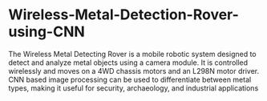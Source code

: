 # Wireless-Metal-Detection-Rover-using-CNN

The Wireless Metal Detecting Rover is a mobile robotic system designed to detect and analyze metal objects using a  camera module. It is controlled wirelessly and moves on a 4WD chassis motors and an L298N motor driver. CNN based image processing can be used to differentiate between metal types, making it useful for security, archaeology, and industrial applications
